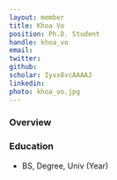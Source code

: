 ```yaml
---
layout: member
title: Khoa Vo
position: Ph.D. Student
handle: khoa_vo
email: 
twitter:
github:
scholar: Iyvx8vcAAAAJ
linkedin: 
photo: khoa_vo.jpg
---
```


### Overview


### Education
- BS, Degree, Univ (Year)